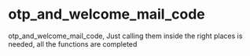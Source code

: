 # otp_and_welcome_mail_code
otp_and_welcome_mail_code, Just calling them inside the right places is needed, all the functions are completed
